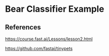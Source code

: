 # Bear Classifier Example

## References

https://course.fast.ai/Lessons/lesson2.html

https://github.com/fastai/tinypets